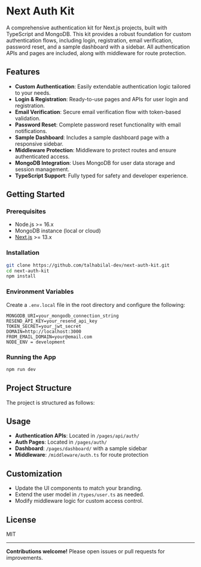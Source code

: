 # Next Auth Kit

A comprehensive authentication kit for Next.js projects, built with TypeScript and MongoDB. This kit provides a robust foundation for custom authentication flows, including login, registration, email verification, password reset, and a sample dashboard with a sidebar. All authentication APIs and pages are included, along with middleware for route protection.

## Features

- **Custom Authentication**: Easily extendable authentication logic tailored to your needs.
- **Login & Registration**: Ready-to-use pages and APIs for user login and registration.
- **Email Verification**: Secure email verification flow with token-based validation.
- **Password Reset**: Complete password reset functionality with email notifications.
- **Sample Dashboard**: Includes a sample dashboard page with a responsive sidebar.
- **Middleware Protection**: Middleware to protect routes and ensure authenticated access.
- **MongoDB Integration**: Uses MongoDB for user data storage and session management.
- **TypeScript Support**: Fully typed for safety and developer experience.

## Getting Started

### Prerequisites

- Node.js >= 16.x
- MongoDB instance (local or cloud)
- [Next.js](https://nextjs.org/) >= 13.x

### Installation

```bash
git clone https://github.com/talhabilal-dev/next-auth-kit.git
cd next-auth-kit
npm install
```

### Environment Variables

Create a `.env.local` file in the root directory and configure the following:

```env
MONGODB_URI=your_mongodb_connection_string
RESEND_API_KEY=your_resend_api_key
TOKEN_SECRET=your_jwt_secret
DOMAIN=http://localhost:3000
FROM_EMAIL_DOMAIN=your@email.com
NODE_ENV = development

```

### Running the App

```bash
npm run dev
```

## Project Structure

The project is structured as follows:


## Usage

- **Authentication APIs**: Located in `/pages/api/auth/`
- **Auth Pages**: Located in `/pages/auth/`
- **Dashboard**: `/pages/dashboard/` with a sample sidebar
- **Middleware**: `/middleware/auth.ts` for route protection

## Customization

- Update the UI components to match your branding.
- Extend the user model in `/types/user.ts` as needed.
- Modify middleware logic for custom access control.

## License

MIT

---

**Contributions welcome!** Please open issues or pull requests for improvements.
